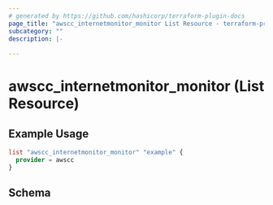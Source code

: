 ```yaml
---
# generated by https://github.com/hashicorp/terraform-plugin-docs
page_title: "awscc_internetmonitor_monitor List Resource - terraform-provider-awscc"
subcategory: ""
description: |-
  
---
```


# awscc_internetmonitor_monitor (List Resource)



## Example Usage

```terraform
list "awscc_internetmonitor_monitor" "example" {
  provider = awscc
}
```

<!-- schema generated by tfplugindocs -->
## Schema

